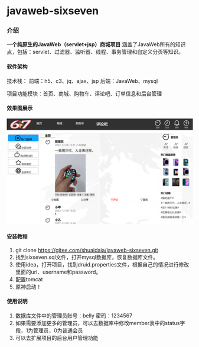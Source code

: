 # javaweb-sixseven

 ### 介绍 
 **一个纯原生的JavaWeb（servlet+jsp）商城项目** 
涵盖了JavaWeb所有的知识点，包括：servlet、过滤器、监听器、线程、事务管理和自定义分页等知识。

#### 软件架构
技术栈：
    前端：h5、c3、jq、ajax、jsp
    后端：JavaWeb、mysql

项目功能模块：首页、商城、购物车、评论吧、订单信息和后台管理

#### 效果图展示
![20230929133422](web/assets/images/QQ20230929133422.png)

#### 安装教程

1.  git clone https://gitee.com/shuaidaia/javaweb-sixseven.git
2.  找到sixseven.sql文件，打开mysql数据库，恢复数据库文件。
3.  使用idea，打开项目，找到druid.properties文件，根据自己的情况进行修改里面的url、username和password。
4.  配置tomcat
5.  原神启动！


#### 使用说明

1.  数据库文件中的管理员账号：belly 密码：1234567
2.  如果需要添加更多的管理员，可以去数据库中修改member表中的status字段，1为管理员，0为普通会员
3.  可以去扩展项目的后台用户管理功能
